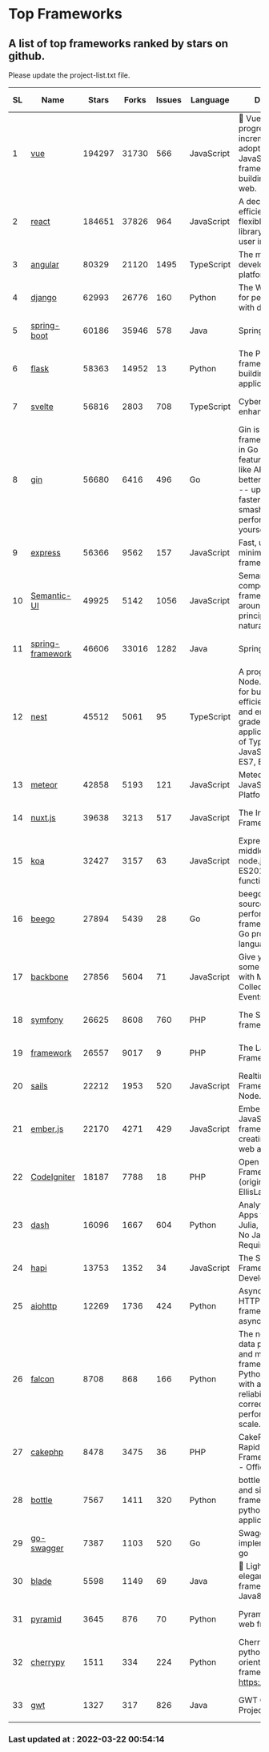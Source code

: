 # Top Frameworks
## A list of top frameworks ranked by stars on github.  
Please update the project-list.txt file.

| SL| Name  | Stars| Forks| Issues | Language | Description | Last Commit |
| --| ------| -----| ---- | ------ | -------- | ----------- | ----------- |
| 1 | [vue](https://github.com/vuejs/vue) | 194297 | 31730 | 566 | JavaScript | 🖖 Vue.js is a progressive, incrementally-adoptable JavaScript framework for building UI on the web. | 2022-02-22 18:38:12 |
| 2 | [react](https://github.com/facebook/react) | 184651 | 37826 | 964 | JavaScript | A declarative, efficient, and flexible JavaScript library for building user interfaces. | 2022-03-21 03:41:02 |
| 3 | [angular](https://github.com/angular/angular) | 80329 | 21120 | 1495 | TypeScript | The modern web developer’s platform | 2022-03-21 23:59:56 |
| 4 | [django](https://github.com/django/django) | 62993 | 26776 | 160 | Python | The Web framework for perfectionists with deadlines. | 2022-03-21 09:07:32 |
| 5 | [spring-boot](https://github.com/spring-projects/spring-boot) | 60186 | 35946 | 578 | Java | Spring Boot | 2022-03-21 20:45:11 |
| 6 | [flask](https://github.com/pallets/flask) | 58363 | 14952 | 13 | Python | The Python micro framework for building web applications. | 2022-03-15 15:48:47 |
| 7 | [svelte](https://github.com/sveltejs/svelte) | 56816 | 2803 | 708 | TypeScript | Cybernetically enhanced web apps | 2022-03-21 17:33:14 |
| 8 | [gin](https://github.com/gin-gonic/gin) | 56680 | 6416 | 496 | Go | Gin is a HTTP web framework written in Go (Golang). It features a Martini-like API with much better performance -- up to 40 times faster. If you need smashing performance, get yourself some Gin. | 2022-03-21 09:38:11 |
| 9 | [express](https://github.com/expressjs/express) | 56366 | 9562 | 157 | JavaScript | Fast, unopinionated, minimalist web framework for node. | 2022-03-21 02:59:20 |
| 10 | [Semantic-UI](https://github.com/Semantic-Org/Semantic-UI) | 49925 | 5142 | 1056 | JavaScript | Semantic is a UI component framework based around useful principles from natural language. | 2018-10-21 20:59:02 |
| 11 | [spring-framework](https://github.com/spring-projects/spring-framework) | 46606 | 33016 | 1282 | Java | Spring Framework | 2022-03-21 16:13:30 |
| 12 | [nest](https://github.com/nestjs/nest) | 45512 | 5061 | 95 | TypeScript | A progressive Node.js framework for building efficient, scalable, and enterprise-grade server-side applications on top of TypeScript & JavaScript (ES6, ES7, ES8) 🚀 | 2022-03-21 14:48:00 |
| 13 | [meteor](https://github.com/meteor/meteor) | 42858 | 5193 | 121 | JavaScript | Meteor, the JavaScript App Platform | 2022-03-07 12:36:21 |
| 14 | [nuxt.js](https://github.com/nuxt/nuxt.js) | 39638 | 3213 | 517 | JavaScript | The Intuitive Vue(2) Framework | 2021-12-17 13:20:07 |
| 15 | [koa](https://github.com/koajs/koa) | 32427 | 3157 | 63 | JavaScript | Expressive middleware for node.js using ES2017 async functions | 2022-03-21 16:10:20 |
| 16 | [beego](https://github.com/beego/beego) | 27894 | 5439 | 28 | Go | beego is an open-source, high-performance web framework for the Go programming language. | 2022-03-05 10:05:33 |
| 17 | [backbone](https://github.com/jashkenas/backbone) | 27856 | 5604 | 71 | JavaScript | Give your JS App some Backbone with Models, Views, Collections, and Events | 2022-02-26 00:31:21 |
| 18 | [symfony](https://github.com/symfony/symfony) | 26625 | 8608 | 760 | PHP | The Symfony PHP framework | 2022-03-18 16:23:14 |
| 19 | [framework](https://github.com/laravel/framework) | 26557 | 9017 | 9 | PHP | The Laravel Framework. | 2022-03-21 16:36:14 |
| 20 | [sails](https://github.com/balderdashy/sails) | 22212 | 1953 | 520 | JavaScript | Realtime MVC Framework for Node.js | 2022-03-19 01:23:36 |
| 21 | [ember.js](https://github.com/emberjs/ember.js) | 22170 | 4271 | 429 | JavaScript | Ember.js - A JavaScript framework for creating ambitious web applications | 2022-03-21 17:54:59 |
| 22 | [CodeIgniter](https://github.com/bcit-ci/CodeIgniter) | 18187 | 7788 | 18 | PHP | Open Source PHP Framework (originally from EllisLab) | 2022-03-03 13:29:55 |
| 23 | [dash](https://github.com/plotly/dash) | 16096 | 1667 | 604 | Python | Analytical Web Apps for Python, R, Julia, and Jupyter. No JavaScript Required. | 2022-03-18 16:00:56 |
| 24 | [hapi](https://github.com/hapijs/hapi) | 13753 | 1352 | 34 | JavaScript | The Simple, Secure Framework Developers Trust | 2022-03-02 14:32:29 |
| 25 | [aiohttp](https://github.com/aio-libs/aiohttp) | 12269 | 1736 | 424 | Python | Asynchronous HTTP client/server framework for asyncio and Python | 2022-03-12 14:41:56 |
| 26 | [falcon](https://github.com/falconry/falcon) | 8708 | 868 | 166 | Python | The no-nonsense data plane REST API and microservices framework for Python developers, with a focus on reliability, correctness, and performance at scale. | 2022-03-15 17:02:24 |
| 27 | [cakephp](https://github.com/cakephp/cakephp) | 8478 | 3475 | 36 | PHP | CakePHP: The Rapid Development Framework for PHP - Official Repository | 2022-03-17 19:25:01 |
| 28 | [bottle](https://github.com/bottlepy/bottle) | 7567 | 1411 | 320 | Python | bottle.py is a fast and simple micro-framework for python web-applications. | 2022-03-01 21:05:57 |
| 29 | [go-swagger](https://github.com/go-swagger/go-swagger) | 7387 | 1103 | 520 | Go | Swagger 2.0 implementation for go | 2022-03-09 23:55:31 |
| 30 | [blade](https://github.com/lets-blade/blade) | 5598 | 1149 | 69 | Java | :rocket: Lightning fast and elegant mvc framework for Java8 | 2020-03-22 13:39:23 |
| 31 | [pyramid](https://github.com/Pylons/pyramid) | 3645 | 876 | 70 | Python | Pyramid - A Python web framework | 2022-03-13 22:49:13 |
| 32 | [cherrypy](https://github.com/cherrypy/cherrypy) | 1511 | 334 | 224 | Python | CherryPy is a pythonic, object-oriented HTTP framework.      https://cherrypy.dev | 2022-03-13 22:31:07 |
| 33 | [gwt](https://github.com/gwtproject/gwt) | 1327 | 317 | 826 | Java | GWT Open Source Project | 2022-02-10 23:35:12 |

### Last updated at : 2022-03-22 00:54:14
